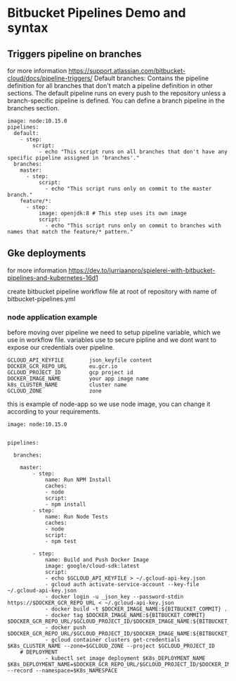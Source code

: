 # Bitbucket Pipelines Demo and syntax 

## Triggers pipeline on branches
for more information https://support.atlassian.com/bitbucket-cloud/docs/pipeline-triggers/
Default branches: Contains the pipeline definition for all branches that don't match a pipeline definition in other sections. The default pipeline runs on every push to the repository unless a branch-specific pipeline is defined. You can define a branch pipeline in the branches section.

```
image: node:10.15.0
pipelines:
  default:
    - step:
        script:
          - echo "This script runs on all branches that don't have any specific pipeline assigned in 'branches'."
  branches:
    master:
      - step:
          script:
            - echo "This script runs only on commit to the master branch."
    feature/*:
      - step:
          image: openjdk:8 # This step uses its own image
          script:
            - echo "This script runs only on commit to branches with names that match the feature/* pattern."
```

## Gke deployments
for more information https://dev.to/jurriaanpro/spielerei-with-bitbucket-pipelines-and-kubernetes-16d1

create bitbucket pipeline workflow file  at root of repository with name of bitbucket-pipelines.yml

### node application example

before moving over pipeline we need to setup pipeline variable, which we use in workflow file. variables use to secure pipline and we dont want to 
expose our credentials over pipeline.

```
GCLOUD_API_KEYFILE        json_keyfile content 
DOCKER_GCR_REPO_URL       eu.gcr.io
GCLOUD_PROJECT_ID         gcp project id
DOCKER_IMAGE_NAME         your app image name
k8s_CLUSTER_NAME          cluster name
GCLOUD_ZONE               zone 

```

this is example of node-app so we use node image, you can change it according to your requirements.

```
image: node:10.15.0


pipelines:

  branches:

    master:
        - step:
            name: Run NPM Install
            caches:
            - node
            script: 
            - npm install
        - step:
            name: Run Node Tests
            caches:
            - node
            script:
            - npm test
            
        - step:
            name: Build and Push Docker Image
            image: google/cloud-sdk:latest
            script:
            - echo $GCLOUD_API_KEYFILE > ~/.gcloud-api-key.json
            - gcloud auth activate-service-account --key-file ~/.gcloud-api-key.json
            - docker login -u _json_key --password-stdin https://$DOCKER_GCR_REPO_URL < ~/.gcloud-api-key.json
            - docker build -t $DOCKER_IMAGE_NAME:${BITBUCKET_COMMIT} .
            - docker tag $DOCKER_IMAGE_NAME:${BITBUCKET_COMMIT} $DOCKER_GCR_REPO_URL/$GCLOUD_PROJECT_ID/$DOCKER_IMAGE_NAME:${BITBUCKET_COMMIT}
            - docker push $DOCKER_GCR_REPO_URL/$GCLOUD_PROJECT_ID/$DOCKER_IMAGE_NAME:${BITBUCKET_COMMIT}
            - gcloud container clusters get-credentials $K8s_CLUSTER_NAME --zone=$GCLOUD_ZONE --project $GCLOUD_PROJECT_ID
    # DEPLOYMENT
            - kubectl set image deployment $K8s_DEPLOYMENT_NAME $K8s_DEPLOYMENT_NAME=$DOCKER_GCR_REPO_URL/$GCLOUD_PROJECT_ID/$DOCKER_IMAGE_NAME:${BITBUCKET_COMMIT} --record --namespace=$K8s_NAMESPACE
```

